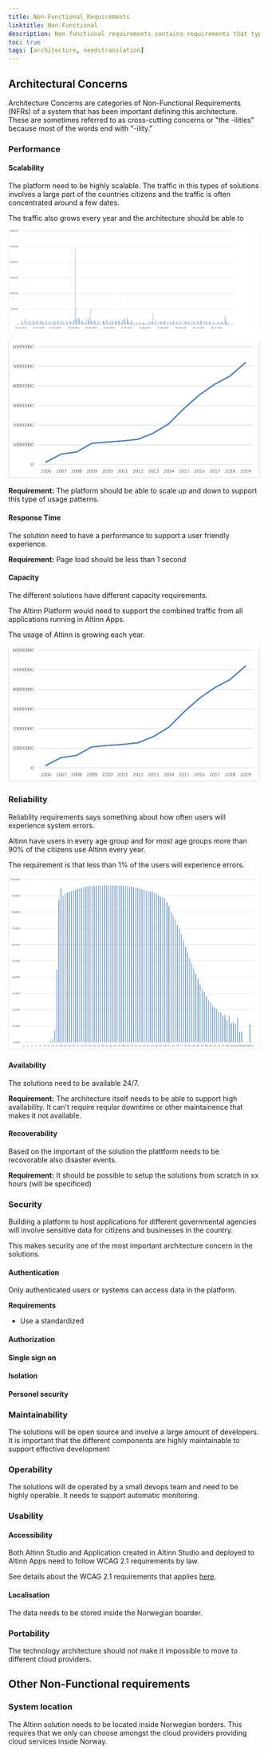 ```yaml
---
title: Non-Functional Requirements
linktitle: Non-Functional
description: Non functional requirements contains requirements that typically is important for deciding the architecture.
toc: true
tags: [architecture, needstranslation]
---
```


## Architectural Concerns

Architecture Concerns are categories of Non-Functional Requirements (NFRs) of a system that 
has been important defining this architecture. These are sometimes referred to as 
cross-cutting concerns or "the -ilities" because most of the words end with "-ility."

### Performance

#### Scalability

The platform need to be highly scalable. 
The traffic in this types of solutions involves a large part of the countries citizens and the traffic is often concentrated around a few dates.

The traffic also grows every year and the architecture should be able to 

![Scalability](scalable.png "Unique users 2019 per day Altinn platform")

![Scalability](capacity2.png "Number of messages through Altinn per year.")

**Requirement:**
The platform should be able to scale up and down to support this type of usage patterns.


#### Response Time

The solution need to have a performance to support a user friendly experience.

**Requirement:** Page load should be less than 1 second

#### Capacity

The different solutions have different capacity requirements. 

The Altinn Platform would need to support the combined traffic from all applications running in Altinn Apps. 

The usage of Altinn is growing each year. 

![Scalability](capacity2.png "Number of messages through Altinn per year.")

### Reliability

Reliablity requirements says something about how often users will experience system errors. 

Altinn have users in every age group and for most age groups more than 90% of the citizens use Altinn every year.

The requirement is that less than 1% of the users will experience errors. 

![Scalability](capacity.png "Altinn Users per age group 2019")

#### Availability

The solutions need to be available 24/7.

**Requirement:** The architecture itself needs to be able to support high availability. It can't require reqular downtime
or other maintainence that makes it not available. 

#### Recoverability

Based on the important of the solution the plattform needs to be recovorable also disaster events. 

**Requirement:** It should be possible to setup the solutions from scratch in xx hours (will be specificed)

### Security

Building a platform to host applications for different governmental agencies will involve sensitive data for citizens and businesses in the country. 

This makes security one of the most important architecture concern in the solutions. 

#### Authentication

Only authenticated users or systems can access data in the platform. 

**Requirements**

- Use a standardized

#### Authorization

#### Single sign on

#### Isolation

#### Personel security

### Maintainability
The solutions will be open source and involve a large amount of developers. It is important that the different components are highly maintainable 
to support effective development


### Operability
The solutions will de operated by a small devops team and need to be highly operable. 
It needs to support automatic monitoring. 



### Usability

#### Accessibility
Both Altinn Studio and Application created in Altinn Studio and deployed to Altinn Apps need to follow 
WCAG 2.1 requirements by law.

See details about the WCAG 2.1 requirements that applies [here](https://uu.difi.no/krav-og-regelverk/webdirektivet-og-wcag-21/wcag-21-standarden). 


#### Localisation
The data needs to be stored inside the Norwegian boarder.

### Portability
The technology architecture should not make it impossible to move to different cloud providers. 

## Other Non-Functional requirements

### System location
The Altinn solution needs to be located inside Norwegian borders.
This requires that we only can choose amongst the cloud providers providing cloud services inside Norway. 